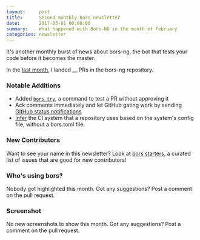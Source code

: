 ```yaml
---
layout:     post
title:      Second monthly bors newsletter
date:       2017-03-01 00:00:00
summary:    What happened with Bors-NG in the month of February
categories: newsletter
---
```


It's another monthly burst of news about bors-ng,
the bot that tests your code before it becomes the master.

In the [last month](https://github.com/bors-ng/bors-ng/pulls?utf8=%E2%9C%93&q=is%3Apr%20is%3Aclosed%20closed%3A2017-02-01..2017-02-28),
I landed __ PRs in the bors-ng repository.

### Notable Additions

- Added [`bors try`](https://github.com/bors-ng/bors-ng/pull/81), a command to test a PR without approving it
- Ack comments immediately and let GitHub gating work by sending [GitHub status notifications](https://github.com/bors-ng/bors-ng/pull/88)
- [Infer](https://github.com/bors-ng/bors-ng/pull/102) the CI system that a repository uses based on the system's config file, without a bors.toml file.

### New Contributors

<!--No new contributors this month. 😢-->

Want to see your name in this newsletter? Look at [bors starters](https://bors-ng.github.io/starters/), a curated list of issues that are good for new contributors!

### Who's using bors?

Nobody got highlighted this month.
Got any suggestions?
Post a comment on the pull request.

### Screenshot

<!--<div class="gallery">
<img alt="__" src="/images/tmib-02/__">
</div>-->

No new screenshots to show this month.
Got any suggestions?
Post a comment on the pull request.
